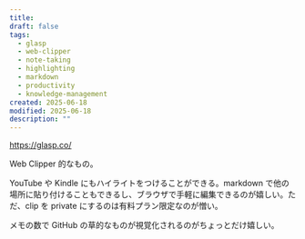 ```yaml
---
title: 
draft: false
tags:
  - glasp
  - web-clipper
  - note-taking
  - highlighting
  - markdown
  - productivity
  - knowledge-management
created: 2025-06-18
modified: 2025-06-18
description: ""
---
```

https://glasp.co/

Web Clipper 的なもの。

YouTube や Kindle にもハイライトをつけることができる。markdown で他の場所に貼り付けることもできるし、ブラウザで手軽に編集できるのが嬉しい。ただ、clip を private にするのは有料プラン限定なのが憎い。

メモの数で GitHub の草的なものが視覚化されるのがちょっとだけ嬉しい。
